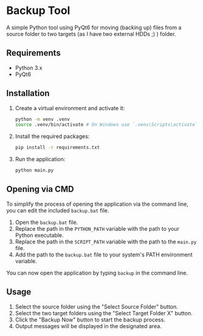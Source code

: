 # Backup Tool

A simple Python tool using PyQt6 for moving (backing up) files from a source folder to two targets (as I have two external HDDs ;) ) folder.

## Requirements

- Python 3.x
- PyQt6

## Installation

1. Create a virtual environment and activate it:

    ```bash
    python -m venv .venv
    source .venv/bin/activate # On Windows use `.venv\Scripts\activate`
    ```

2. Install the required packages:

    ```bash
    pip install -r requirements.txt
    ```

3. Run the application:

    ```bash
    python main.py
    ```

## Opening via CMD

To simplify the process of opening the application via the command line, you can edit the included `backup.bat` file.


1. Open the `backup.bat` file.
2. Replace the path in the `PYTHON_PATH` variable with the path to your Python executable.
3. Replace the path in the `SCRIPT_PATH` variable with the path to the `main.py` file.
4. Add the path to the `backup.bat` file to your system's PATH environment variable.
   
You can now open the application by typing `backup` in the command line.



## Usage

1. Select the source folder using the "Select Source Folder" button.
2. Select the two target folders using the "Select Target Folder X" button.
3. Click the "Backup Now" button to start the backup process.
4. Output messages will be displayed in the designated area.
